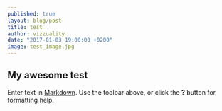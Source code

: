 ```yaml
---
published: true
layout: blog/post
title: test
author: vizzuality
date: "2017-01-03 19:00:00 +0200"
image: test_image.jpg
---
```

## My awesome test

Enter text in [Markdown](http://daringfireball.net/projects/markdown/). Use the toolbar above, or click the **?** button for formatting help.

